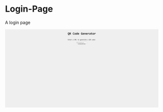 # Login-Page
A login page

![Image of Startup page](https://github.com/KappaTrooper/QrCodeGenerator/blob/main/QRCodePage.png)

